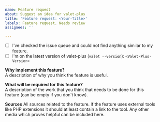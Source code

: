 ```yaml
---
name: Feature request
about: Suggest an idea for valet-plus
title: 'Feature request: <Your-Title>'
labels: Feature request, Needs review
assignees: ''

---
```


- [ ] I've checked the issue queue and could not find anything similar to my feature.
- [ ] I'm on the latest version of valet-plus (`valet --version`): `<Valet-Plus-Version>`

**Why implement this feature?**  
A description of why you think the feature is useful.

**What will be required for this feature?**  
A description of the work that you think that needs to be done for this feature (can be empty if you don't know). 

**Sources**
All sources related to the feature. If the feature uses external tools like PHP extensions it should at
least contain a link to the tool. Any other media which proves helpful can be included here.
